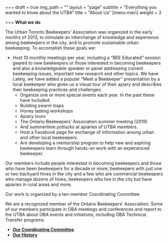 +++
draft = true
img_path = ""
layout = "page"
subtitle = "Everything you wanted to know about the UTBA"
title = "About Us"
[menu.main]
weight = 2

+++
**What we do**

The Urban Toronto Beekeepers’ Association was organized in the early months of 2013, to stimulate an interchange of knowledge and experience among beekeepers in the city, and to promote sustainable urban beekeeping. To accomplish these goals we:

* Host 10 monthly meetings per year, including a “BEE Educated” session geared to new beekeepers or those interested in becoming beekeepers and also a knowledgeable speaker or panel addressing current beekeeping issues, important new research and other topics. We have Lately, we have added a popular “Meet a Beekeeper” presentation by a local beekeeper who gives us a visual tour of their apiary and describes their beekeeping practices and challenges.
  *  Organize one or more special events each year. In the past these have included:
  *  Building swarm traps
  * Honey tasting workshops
  * Apiary tours
  * The Ontario Beekeepers’ Association summer meeting (2019)
  *  And summertime potlucks at apiaries of UTBA members.
  * Host a Facebook page for exchange of information among urban and other local beekeepers.
  * Are developing a mentorship program to help new and aspiring beekeepers learn through hands-on work with an experienced beekeeper.

Our members include people interested in becoming beekeepers and those who have been beekeepers for a decade or more; beekeepers with just one or two backyard hives in the city and a few who are commercial beekeepers who manage dozens of hives; beekeepers who live in the city but have apiaries in rural areas and more.

Our work is organized by a ten-member Coordinating Committee.

We are a recognized member of the Ontario Beekeepers’ Association. Some of our members participate in OBA meetings and conferences and report to the UTBA about OBA events and initiatives, including OBA Technical Transfer programs.

* [**Our Coordinating Committee**](content/coordinating-committee)
* [**Our History**](/history)